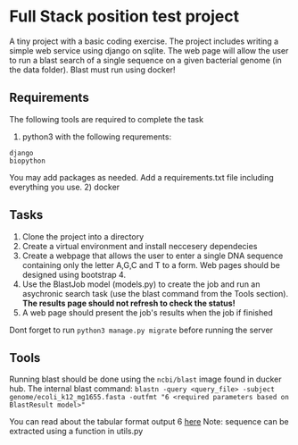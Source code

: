 # Full Stack position test project

A tiny project with a basic coding exercise. The project includes writing a simple web service using django on sqlite.
The web page will allow the user to run a blast search of a single sequence on a given bacterial genome (in the data folder).
Blast must run using docker!

## Requirements

The following tools are required to complete the task

1) python3 with the following requrements:
```
django
biopython
```
You may add packages as needed. Add a requirements.txt file including everything you use.
2) docker

## Tasks

1) Clone the project into a directory
2) Create a virtual environment and install neccesery dependecies
3) Create a webpage that allows the user to enter a single DNA sequence containing only the letter A,G,C and T to a form. Web pages should be designed using bootstrap 4.
4) Use the BlastJob model (models.py) to create the job and run an asychronic search task (use the blast command from the Tools section). <b>The results page should not refresh to check the status!</b>
5) A web page should present the job's results when the job if finished

Dont forget to run `python3 manage.py migrate` before running the server

## Tools

Running blast should be done using the `ncbi/blast` image found in ducker hub.
The internal blast command:
`blastn -query <query_file> -subject genome/ecoli_k12_mg1655.fasta -outfmt "6 <required parameters based on BlastResult model>"`

You can read about the tabular format output 6 [here](http://www.metagenomics.wiki/tools/blast/blastn-output-format-6)
Note: sequence can be extracted using a function in utils.py

